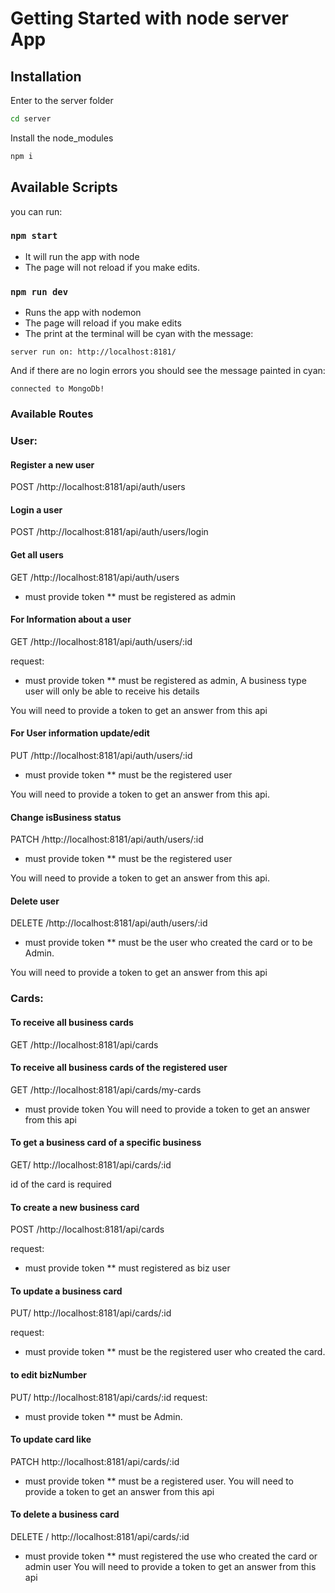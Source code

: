 # Getting Started with node server App

## Installation

Enter to the server folder

```bash
cd server
```

Install the node_modules

```bash
npm i
```

## Available Scripts

you can run:

### `npm start`

- It will run the app with node
- The page will not reload if you make edits.

### `npm run dev`

- Runs the app with nodemon
- The page will reload if you make edits
- The print at the terminal will be cyan with the message:

`server run on: http://localhost:8181/`

And if there are no login errors you should see the message painted in cyan:

`connected to MongoDb!`

### Available Routes

### User:

#### Register a new user

POST /http://localhost:8181/api/auth/users

#### Login a user

POST /http://localhost:8181/api/auth/users/login

#### Get all users

GET /http://localhost:8181/api/auth/users

- must provide token
  \*\* must be registered as admin

#### For Information about a user

GET /http://localhost:8181/api/auth/users/:id

request:

- must provide token
  \*\* must be registered as admin, A business type user will only be able to receive his details

You will need to provide a token to get an answer from this api

#### For User information update/edit

PUT /http://localhost:8181/api/auth/users/:id

- must provide token
  \*\* must be the registered user

You will need to provide a token to get an answer from this api.

#### Change isBusiness status

PATCH /http://localhost:8181/api/auth/users/:id

- must provide token
  \*\* must be the registered user

You will need to provide a token to get an answer from this api.

#### Delete user

DELETE /http://localhost:8181/api/auth/users/:id

- must provide token
  \*\* must be the user who created the card or to be Admin.

You will need to provide a token to get an answer from this api

### Cards:

#### To receive all business cards

GET /http://localhost:8181/api/cards

#### To receive all business cards of the registered user

GET /http://localhost:8181/api/cards/my-cards

- must provide token
  You will need to provide a token to get an answer from this api

#### To get a business card of a specific business

GET/ http://localhost:8181/api/cards/:id

id of the card is required

#### To create a new business card

POST /http://localhost:8181/api/cards

request:

- must provide token
  \*\* must registered as biz user

#### To update a business card

PUT/ http://localhost:8181/api/cards/:id

request:

- must provide token
  \*\* must be the registered user who created the card.

#### to edit bizNumber

PUT/ http://localhost:8181/api/cards/:id
request:

- must provide token
  \*\* must be Admin.

#### To update card like

PATCH http://localhost:8181/api/cards/:id

- must provide token
  \*\* must be a registered user.
  You will need to provide a token to get an answer from this api

#### To delete a business card

DELETE / http://localhost:8181/api/cards/:id

- must provide token
  \*\* must registered the use who created the card or admin user
  You will need to provide a token to get an answer from this api
